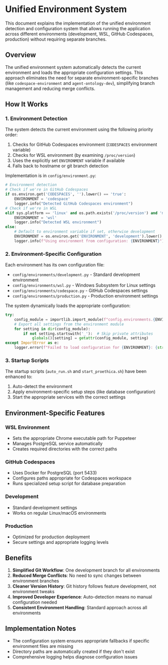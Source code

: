 # Unified Environment System

This document explains the implementation of the unified environment detection and configuration system that allows running the application across different environments (development, WSL, GitHub Codespaces, production) without requiring separate branches.

## Overview

The unified environment system automatically detects the current environment and loads the appropriate configuration settings. This approach eliminates the need for separate environment-specific branches (like `codespace-environment` and `agent-ontology-dev`), simplifying branch management and reducing merge conflicts.

## How It Works

### 1. Environment Detection

The system detects the current environment using the following priority order:

1. Checks for GitHub Codespaces environment (`CODESPACES` environment variable)
2. Checks for WSL environment (by examining `/proc/version`)
3. Uses the explicitly set `ENVIRONMENT` variable if available
4. Falls back to hostname or git branch detection

Implementation is in `config/environment.py`:

```python
# Environment detection
# Check if we're in GitHub Codespaces
if os.environ.get('CODESPACES', '').lower() == 'true':
    ENVIRONMENT = 'codespace'
    logger.info("Detected GitHub Codespaces environment")
# Check if we're in WSL
elif sys.platform == 'linux' and os.path.exists('/proc/version') and 'microsoft' in open('/proc/version').read().lower():
    ENVIRONMENT = 'wsl'
    logger.info("Detected WSL environment")
else:
    # Default to environment variable if set, otherwise development
    ENVIRONMENT = os.environ.get('ENVIRONMENT', 'development').lower()
    logger.info(f"Using environment from configuration: {ENVIRONMENT}")
```

### 2. Environment-Specific Configuration

Each environment has its own configuration file:

- `config/environments/development.py` - Standard development environment
- `config/environments/wsl.py` - Windows Subsystem for Linux settings
- `config/environments/codespace.py` - GitHub Codespaces settings
- `config/environments/production.py` - Production environment settings

The system dynamically loads the appropriate configuration:

```python
try:
    config_module = importlib.import_module(f"config.environments.{ENVIRONMENT}")
    # Export all settings from the environment module
    for setting in dir(config_module):
        if not setting.startswith('_'):  # Skip private attributes
            globals()[setting] = getattr(config_module, setting)
except ImportError as e:
    logger.error(f"Failed to load configuration for {ENVIRONMENT}: {str(e)}")
```

### 3. Startup Scripts

The startup scripts (`auto_run.sh` and `start_proethica.sh`) have been enhanced to:

1. Auto-detect the environment
2. Apply environment-specific setup steps (like database configuration)
3. Start the appropriate services with the correct settings

## Environment-Specific Features

### WSL Environment

- Sets the appropriate Chrome executable path for Puppeteer
- Manages PostgreSQL service automatically
- Creates required directories with the correct paths

### GitHub Codespaces

- Uses Docker for PostgreSQL (port 5433)
- Configures paths appropriate for Codespaces workspace
- Runs specialized setup script for database preparation

### Development

- Standard development settings
- Works on regular Linux/macOS environments

### Production

- Optimized for production deployment
- Secure settings and appropriate logging levels

## Benefits

1. **Simplified Git Workflow**: One development branch for all environments
2. **Reduced Merge Conflicts**: No need to sync changes between environment branches
3. **Cleaner Version History**: Git history follows feature development, not environment tweaks
4. **Improved Developer Experience**: Auto-detection means no manual configuration needed
5. **Consistent Environment Handling**: Standard approach across all environments

## Implementation Notes

- The configuration system ensures appropriate fallbacks if specific environment files are missing
- Directory paths are automatically created if they don't exist
- Comprehensive logging helps diagnose configuration issues
